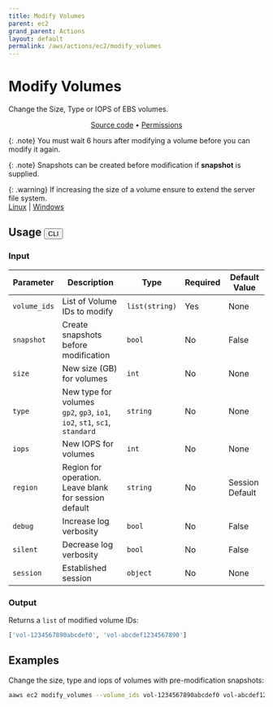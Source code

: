 ```yaml
---
title: Modify Volumes
parent: ec2
grand_parent: Actions
layout: default
permalink: /aws/actions/ec2/modify_volumes
---
```


# Modify Volumes

Change the Size, Type or IOPS of EBS volumes.<br/>

<p align="center">
   <a href="https://github.com/avtomat-hub/avtomat-aws/tree/main/avtomat_aws/services/ec2/modify_volumes.py">Source code</a> •
   <a href="/aws/permissions/ec2/modify_volumes">Permissions</a>
</p>

{: .note}
You must wait 6 hours after modifying a volume before you can modify it again.

{: .note}
Snapshots can be created before modification if <b>snapshot</b> is supplied.

{: .warning}
If increasing the size of a volume ensure to extend the server file system. <br/>
<a href="https://docs.aws.amazon.com/AWSEC2/latest/UserGuide/recognize-expanded-volume-linux.html" target="_blank">
Linux</a> | <a href="https://docs.aws.amazon.com/AWSEC2/latest/WindowsGuide/recognize-expanded-volume-windows.html" target="_blank">
Windows</a>

## Usage <button id="toggleButton" class="btn fs-3" onclick="toggleTables()">CLI</button>

### Input

| Parameter    | Description                                                                     | Type           | Required | Default Value   |
|--------------|---------------------------------------------------------------------------------|----------------|----------|-----------------|
| `volume_ids` | List of Volume IDs to modify                                                    | `list(string)` | Yes      | None            |
| `snapshot`   | Create snapshots before modification                                            | `bool`         | No       | False           |
| `size`       | New size (GB) for volumes                                                       | `int`          | No       | None            |
| `type`       | New type for volumes <br/> `gp2`, `gp3`, `io1`, `io2`, `st1`, `sc1`, `standard` | `string`       | No       | None            |
| `iops`       | New IOPS for volumes                                                            | `int`          | No       | None            |
| `region`     | Region for operation. Leave blank for session default                           | `string`       | No       | Session Default |
| `debug`      | Increase log verbosity                                                          | `bool`         | No       | False           |
| `silent`     | Decrease log verbosity                                                          | `bool`         | No       | False           |
| `session`    | Established session                                                             | `object`       | No       | None            |                           

### Output

Returns a `list` of modified volume IDs:

```python
['vol-1234567890abcdef0', 'vol-abcdef1234567890']
```

<div markdown="1" id="cli" style="display: block;">

## Examples

Change the size, type and iops of volumes with pre-modification snapshots:

```bash
aaws ec2 modify_volumes --volume_ids vol-1234567890abcdef0 vol-abcdef1234567890 --size 100 --type gp3 --iops 3000
```

</div>

<div markdown="1" id="prog" style="display: none;">

## Examples

Change the size, type and iops of volumes with pre-modification snapshots:

```python
from avtomat_aws import ec2

response = ec2.modify_volumes(volume_ids=["vol-1234567890abcdef0", "vol-abcdef1234567890"],
                              size=100,
                              type="gp3",
                              iops=3000,
                              snapshot=True)
```

</div>

<script>
  function toggleTables() {
    var cli = document.getElementById("cli");
    var prog = document.getElementById("prog");
    var toggleButton = document.getElementById("toggleButton");
    if (cli.style.display === "none") {
      cli.style.display = "block";
      prog.style.display = "none";
      toggleButton.innerHTML = "CLI";
    } else {
      cli.style.display = "none";
      prog.style.display = "block";
      toggleButton.innerHTML = "Programmatic";
    } 
  }
</script>
